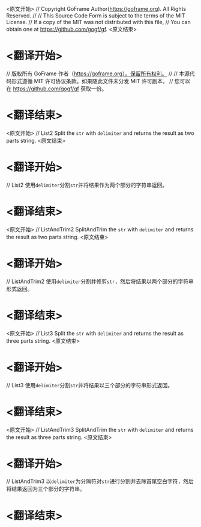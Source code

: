 
<原文开始>
// Copyright GoFrame Author(https://goframe.org). All Rights Reserved.
//
// This Source Code Form is subject to the terms of the MIT License.
// If a copy of the MIT was not distributed with this file,
// You can obtain one at https://github.com/gogf/gf.
<原文结束>

# <翻译开始>
// 版权所有 GoFrame 作者（https://goframe.org）。保留所有权利。
//
// 本源代码形式遵循 MIT 许可协议条款。如果随此文件未分发 MIT 许可副本，
// 您可以在 https://github.com/gogf/gf 获取一份。
# <翻译结束>


<原文开始>
// List2 Split the `str` with `delimiter` and returns the result as two parts string.
<原文结束>

# <翻译开始>
// List2 使用`delimiter`分割`str`并将结果作为两个部分的字符串返回。
# <翻译结束>


<原文开始>
// ListAndTrim2 SplitAndTrim the `str` with `delimiter` and returns the result as two parts string.
<原文结束>

# <翻译开始>
// ListAndTrim2 使用`delimiter`分割并修剪`str`，然后将结果以两个部分的字符串形式返回。
# <翻译结束>


<原文开始>
// List3 Split the `str` with `delimiter` and returns the result as three parts string.
<原文结束>

# <翻译开始>
// List3 使用`delimiter`分割`str`并将结果以三个部分的字符串形式返回。
# <翻译结束>


<原文开始>
// ListAndTrim3 SplitAndTrim the `str` with `delimiter` and returns the result as three parts string.
<原文结束>

# <翻译开始>
// ListAndTrim3 以`delimiter`为分隔符对`str`进行分割并去除首尾空白字符，然后将结果返回为三个部分的字符串。
# <翻译结束>

